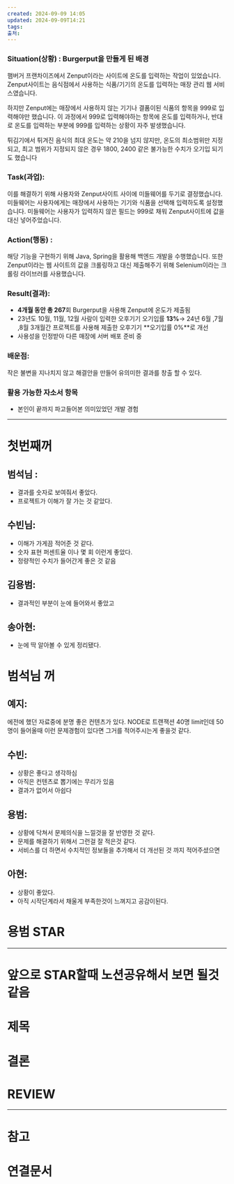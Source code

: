 ```yaml
---
created: 2024-09-09 14:05
updated: 2024-09-09T14:21
tags: 
출처: 
---
```

### Situation(상황) : Burgerput을 만들게 된 배경

햄버거 프랜차이즈에서 Zenput이라는 사이트에 온도를 입력하는 작업이 있었습니다. Zenput사이트는 음식점에서 사용하는 식품/기기의 온도를 입력하는 매장 관리 웹 서비스였습니다.

하지만 Zenput에는 매장에서 사용하지 않는 기기나 결품이된 식품의 항목을 999로 입력해야만 했습니다. 이 과정에서 999로 입력해야하는 항목에 온도를 입력하거나, 반대로 온도를 입력하는 부분에 999를 입력하는 상황이 자주 발생했습니다.

튀김기에서 튀겨진 음식의 최대 온도는 약 210을 넘지 않지만, 온도의 최소범위만 지정되고, 최고 범위가 지정되지 않은 경우 1800, 2400 같은 불가능한 수치가 오기입 되기도 했습니다

### Task(과업):

이를 해결하기 위해 사용자와 Zenput사이트 사이에 미들웨어를 두기로 결정했습니다. 미들웨어는 사용자에게는 매장에서 사용하는 기기와 식품을 선택해 입력하도록 설정했습니다. 미들웨어는 사용자가 입력하지 않은 필드는 999로 채워 Zenput사이트에 값을 대신 넣어주었습니다.

### Action(행동) :

해당 기능을 구현하기 위해 Java, Spring을 활용해 백엔드 개발을 수행했습니다. 또한 Zenput이라는 웹 사이트의 값을 크롤링하고 대신 제출해주기 위해 Selenium이라는 크롤링 라이브러를 사용했습니다.

### Result(결과):

- **4개월 동안 총 267**회 Burgerput을 사용해 Zenput에 온도가 제출됨
- 23년도 10월, 11월, 12월 사람이 입력한 오후기기 오기입률 **13%**→ 24년 6월 ,7월 ,8월 3개월간 프로젝트를 사용해 제출한 오후기기 **오기입률 0%**로 개선
- 사용성을 인정받아 다른 매장에 서버 배포 준비 중

### 배운점:

작은 불변을 지나치지 않고 해결안을 만들어 유의미한 결과를 창출 할 수 있다.

### 활용 가능한 자소서 항목

- 본인이 끝까지 파고들어본 의미있었던 개발 경험

---
# 첫번째꺼
## 범석님 :
- 결과를 숫자로 보여줘서 좋았다.
- 프로젝트가 이해가 잘 가는 것 같았다.
## 수빈님:
- 이해가 가게끔 적어준 것 같다.
- 숫자 표현 퍼센트율 이나 몇 회 이런게 좋았다.
- 정량적인 수치가 들어간게 좋은 것 같음
## 김용범:
- 결과적인 부분이 눈에 들어와서 좋았고
##  송아현:
- 눈에 딱 알아볼 수 있게 정리됐다.


# 범석님 꺼
## 예지:
에전에 했던 자료중에 분명 좋은 컨텐츠가 있다.
NODE로 트랜잭션 40명 limit인데 50명이 들어올때 이런 문제경험이 있다면 그거를 적어주시는게 좋을것 같다.

## 수빈: 
- 상황은 좋다고 생각하심
- 아직은 컨텐츠로 뽑기에는 무리가 있음
- 결과가 없어서 아쉽다
##  용범: 
- 상황에 닥쳐서 문제의식을 느낄것을 잘 반영한 것 같다.
- 문제를 해결하기 위해서 그런걸 잘 적은것 같다.
- 서비스를 더 하면서 수치적인 정보들을 추가해서 더 개선된 것 까지 적어주셨으면
## 아현:
- 상황이 좋았다.
- 아직 시작단계라서 채울게 부족한것이 느껴지고 공감이된다.

# 용범 STAR








---
# 앞으로 STAR할때 노션공유해서 보면 될것 같음



# 제목



# 결론

# REVIEW


---
# 참고

# 연결문서